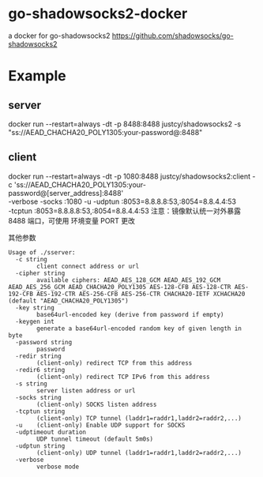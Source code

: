 # go-shadowsocks2-docker
a docker for go-shadowsocks2 https://github.com/shadowsocks/go-shadowsocks2

# Example

## server
docker run --restart=always -dt -p 8488:8488 justcy/shadowsocks2 -s "ss://AEAD_CHACHA20_POLY1305:your-password@:8488"

## client
docker run --restart=always -dt -p 1080:8488 justcy/shadowsocks2:client -c 'ss://AEAD_CHACHA20_POLY1305:your-password@[server_address]:8488' \
    -verbose -socks :1080 -u -udptun :8053=8.8.8.8:53,:8054=8.8.4.4:53 \
                             -tcptun :8053=8.8.8.8:53,:8054=8.8.4.4:53
注意：镜像默认统一对外暴露 8488 端口，可使用 环境变量  PORT 更改

其他参数 

```
Usage of ./sserver:
  -c string
        client connect address or url
  -cipher string
        available ciphers: AEAD_AES_128_GCM AEAD_AES_192_GCM AEAD_AES_256_GCM AEAD_CHACHA20_POLY1305 AES-128-CFB AES-128-CTR AES-192-CFB AES-192-CTR AES-256-CFB AES-256-CTR CHACHA20-IETF XCHACHA20 (default "AEAD_CHACHA20_POLY1305")
  -key string
        base64url-encoded key (derive from password if empty)
  -keygen int
        generate a base64url-encoded random key of given length in byte
  -password string
        password
  -redir string
        (client-only) redirect TCP from this address
  -redir6 string
        (client-only) redirect TCP IPv6 from this address
  -s string
        server listen address or url
  -socks string
        (client-only) SOCKS listen address
  -tcptun string
        (client-only) TCP tunnel (laddr1=raddr1,laddr2=raddr2,...)
  -u    (client-only) Enable UDP support for SOCKS
  -udptimeout duration
        UDP tunnel timeout (default 5m0s)
  -udptun string
        (client-only) UDP tunnel (laddr1=raddr1,laddr2=raddr2,...)
  -verbose
        verbose mode
```
